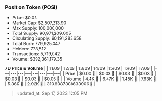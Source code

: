 
  ### Position Token (POSI)
  - Price: $0.03
  - Market Cap: $2,507,213.90
  - Max Supply: 100,000,000
  - Total Supply: 90,971,209.005
  - Circulating Supply: 90,191,283.658
  - Total Burn: 779,925.347
  - Holders: 733,512
  - Transactions: 5,719,042
  - Volume: $392,361,179.35

  **7D Price & Volume**
  | | 11&#x2F;09 | 12&#x2F;09 | 13&#x2F;09 | 14&#x2F;09 | 15&#x2F;09 | 16&#x2F;09 | 17&#x2F;09 |
  |---|---|---|---|---|---|---|---|
  | Price | $0.03 🚀 | $0.03 🚀 | $0.03 🚀 | $0.03 🚀 | $0.03 🔻 | $0.03 🔻 | $0.03 🔻 |
  | Volume | 4.4K 🚀 | 6.47K 🚀 | 1.45K 🔻 | 7.63K 🚀 | 5.36K 🔻 | 2.92K 🔻 | 310.8087388633906 🔻 |

  > updated_at: Sep 17, 2023 12:05 PM
